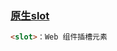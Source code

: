 ### [](https://cn.vuejs.org/guide/components/props.html#binding-multiple-properties-using-an-object)

### [](https://cn.vuejs.org/guide/components/props.html#boolean-casting)

### [](https://cn.vuejs.org/guide/components/v-model.html#v-model-arguments)

### [原生slot](https://developer.mozilla.org/zh-CN/docs/Web/HTML/Element/slot)
```html
<slot>：Web 组件插槽元素
```

